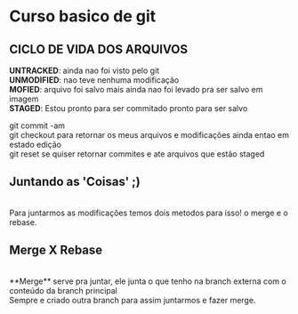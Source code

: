 # Curso basico de git
## CICLO DE VIDA DOS ARQUIVOS 

**UNTRACKED**: ainda nao foi visto pelo git<br>
**UNMODIFIED**: nao teve nenhuma modificação <br>
**MOFIED**: arquivo foi salvo mais ainda nao foi levado pra ser salvo em imagem <br>
**STAGED**: Estou pronto para ser commitado pronto para ser salvo<br>

git commit -am <br>
git checkout para retornar os meus arquivos e modificações ainda entao em estado edição<br>
git reset se quiser retornar commites e ate arquivos  que estão staged<br> 

## Juntando as 'Coisas' ;)
<br>
Para juntarmos as modificações temos dois metodos para isso! o merge e o rebase.
<br>

## Merge X Rebase
<br>
**Merge** serve pra juntar, ele junta o que tenho na branch externa com o conteúdo da branch principal 
<br>
Sempre e criado outra branch para assim juntarmos e fazer merge.


